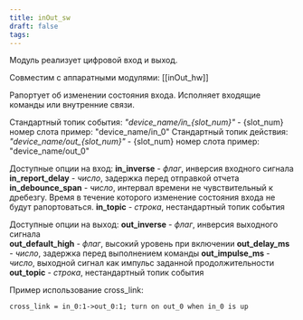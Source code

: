 ```yaml
---
title: inOut_sw
draft: false
tags:
---
```


Модуль реализует цифровой вход и выход. 
 
Совместим с аппаратными модулями:
	[[inOut_hw]]

Рапортует об изменении состояния входа.
Исполняет входящие команды или внутренние связи.

Стандартный топик события:
	*"device_name/in_{slot_num}"* - {slot_num} номер слота
		пример: "device_name/in_0"
Стандартный топик действия:
	*"device_name/out_{slot_num}"* - {slot_num} номер слота
		пример: "device_name/out_0"

Доступные опции на вход:
	**in_inverse** - *флаг*, инверсия входного сигнала
	**in_report_delay** - *число*, задержка перед отправкой отчета
	**in_debounce_span** - *число*, интервал времени не чувствительный к дребезгу. Время в течение которого изменение состояния входа не будут рапортоваться. 
	**in_topic** - *строка*, нестандартный топик события

Доступные опции на выход:
	**out_inverse** - *флаг*, инверсия выходного сигнала	
	**out_default_high** - *флаг*, высокий уровень при включении
	**out_delay_ms** - *число*, задержка перед выполнением команды
	**out_impulse_ms** - *число*, выходной сигнал как импульс заданной продолжительности
	**out_topic** - *строка*, нестандартный топик события

Пример использование cross_link:
```
cross_link = in_0:1->out_0:1; turn on out_0 when in_0 is up
```
